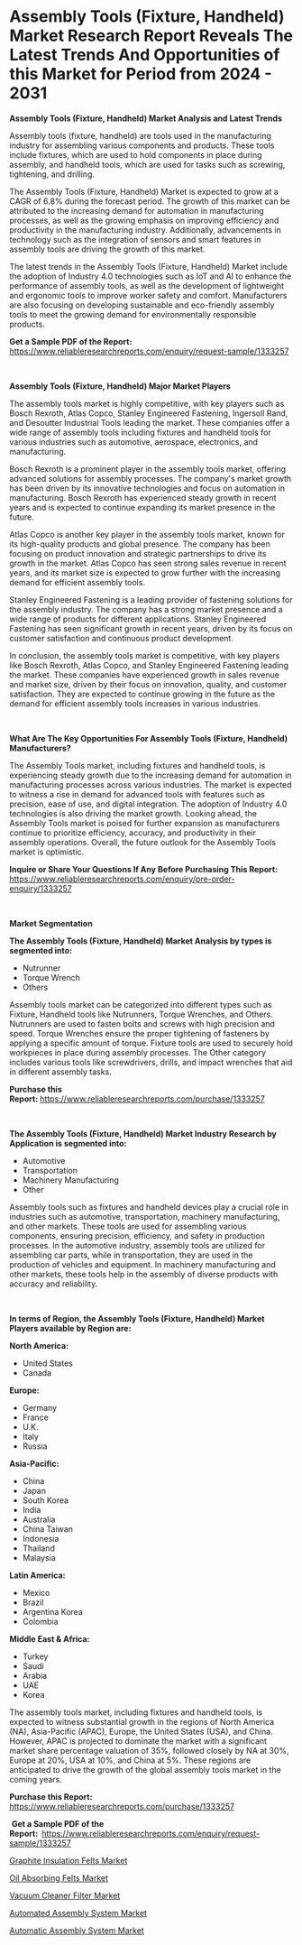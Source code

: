 <p><h1>Assembly Tools (Fixture, Handheld) Market Research Report Reveals The Latest Trends And Opportunities of this Market for Period from 2024 - 2031</h1></p><p><strong>Assembly Tools (Fixture, Handheld) Market Analysis and Latest Trends</strong></p>
<p><p>Assembly tools (fixture, handheld) are tools used in the manufacturing industry for assembling various components and products. These tools include fixtures, which are used to hold components in place during assembly, and handheld tools, which are used for tasks such as screwing, tightening, and drilling.</p><p>The Assembly Tools (Fixture, Handheld) Market is expected to grow at a CAGR of 6.8% during the forecast period. The growth of this market can be attributed to the increasing demand for automation in manufacturing processes, as well as the growing emphasis on improving efficiency and productivity in the manufacturing industry. Additionally, advancements in technology such as the integration of sensors and smart features in assembly tools are driving the growth of this market.</p><p>The latest trends in the Assembly Tools (Fixture, Handheld) Market include the adoption of Industry 4.0 technologies such as IoT and AI to enhance the performance of assembly tools, as well as the development of lightweight and ergonomic tools to improve worker safety and comfort. Manufacturers are also focusing on developing sustainable and eco-friendly assembly tools to meet the growing demand for environmentally responsible products.</p></p>
<p><strong>Get a Sample PDF of the Report:&nbsp;</strong> <a href="https://www.reliableresearchreports.com/enquiry/request-sample/1333257">https://www.reliableresearchreports.com/enquiry/request-sample/1333257</a></p>
<p>&nbsp;</p>
<p><strong>Assembly Tools (Fixture, Handheld) Major Market Players</strong></p>
<p><p>The assembly tools market is highly competitive, with key players such as Bosch Rexroth, Atlas Copco, Stanley Engineered Fastening, Ingersoll Rand, and Desoutter Industrial Tools leading the market. These companies offer a wide range of assembly tools including fixtures and handheld tools for various industries such as automotive, aerospace, electronics, and manufacturing.</p><p>Bosch Rexroth is a prominent player in the assembly tools market, offering advanced solutions for assembly processes. The company's market growth has been driven by its innovative technologies and focus on automation in manufacturing. Bosch Rexroth has experienced steady growth in recent years and is expected to continue expanding its market presence in the future.</p><p>Atlas Copco is another key player in the assembly tools market, known for its high-quality products and global presence. The company has been focusing on product innovation and strategic partnerships to drive its growth in the market. Atlas Copco has seen strong sales revenue in recent years, and its market size is expected to grow further with the increasing demand for efficient assembly tools.</p><p>Stanley Engineered Fastening is a leading provider of fastening solutions for the assembly industry. The company has a strong market presence and a wide range of products for different applications. Stanley Engineered Fastening has seen significant growth in recent years, driven by its focus on customer satisfaction and continuous product development.</p><p>In conclusion, the assembly tools market is competitive, with key players like Bosch Rexroth, Atlas Copco, and Stanley Engineered Fastening leading the market. These companies have experienced growth in sales revenue and market size, driven by their focus on innovation, quality, and customer satisfaction. They are expected to continue growing in the future as the demand for efficient assembly tools increases in various industries.</p></p>
<p>&nbsp;</p>
<p><strong>What Are The Key Opportunities For Assembly Tools (Fixture, Handheld) Manufacturers?</strong></p>
<p><p>The Assembly Tools market, including fixtures and handheld tools, is experiencing steady growth due to the increasing demand for automation in manufacturing processes across various industries. The market is expected to witness a rise in demand for advanced tools with features such as precision, ease of use, and digital integration. The adoption of Industry 4.0 technologies is also driving the market growth. Looking ahead, the Assembly Tools market is poised for further expansion as manufacturers continue to prioritize efficiency, accuracy, and productivity in their assembly operations. Overall, the future outlook for the Assembly Tools market is optimistic.</p></p>
<p><strong>Inquire or Share Your Questions If Any Before Purchasing This Report:</strong> <a href="https://www.reliableresearchreports.com/enquiry/pre-order-enquiry/1333257">https://www.reliableresearchreports.com/enquiry/pre-order-enquiry/1333257</a></p>
<p>&nbsp;</p>
<p><strong>Market Segmentation</strong></p>
<p><strong>The Assembly Tools (Fixture, Handheld) Market Analysis by types is segmented into:</strong></p>
<p><ul><li>Nutrunner</li><li>Torque Wrench</li><li>Others</li></ul></p>
<p><p>Assembly tools market can be categorized into different types such as Fixture, Handheld tools like Nutrunners, Torque Wrenches, and Others.  Nutrunners are used to fasten bolts and screws with high precision and speed. Torque Wrenches ensure the proper tightening of fasteners by applying a specific amount of torque. Fixture tools are used to securely hold workpieces in place during assembly processes. The Other category includes various tools like screwdrivers, drills, and impact wrenches that aid in different assembly tasks.</p></p>
<p><strong>Purchase this Report:&nbsp;</strong><a href="https://www.reliableresearchreports.com/purchase/1333257">https://www.reliableresearchreports.com/purchase/1333257</a></p>
<p>&nbsp;</p>
<p><strong>The Assembly Tools (Fixture, Handheld) Market Industry Research by Application is segmented into:</strong></p>
<p><ul><li>Automotive</li><li>Transportation</li><li>Machinery Manufacturing</li><li>Other</li></ul></p>
<p><p>Assembly tools such as fixtures and handheld devices play a crucial role in industries such as automotive, transportation, machinery manufacturing, and other markets. These tools are used for assembling various components, ensuring precision, efficiency, and safety in production processes. In the automotive industry, assembly tools are utilized for assembling car parts, while in transportation, they are used in the production of vehicles and equipment. In machinery manufacturing and other markets, these tools help in the assembly of diverse products with accuracy and reliability.</p></p>
<p>&nbsp;</p>
<p><strong>In terms of Region, the Assembly Tools (Fixture, Handheld) Market Players available by Region are:</strong></p>
<p>
    <p> <strong> North America: </strong>
        <ul>
            <li>United States</li>
            <li>Canada</li>
        </ul>
        </p> 
    <p> <strong> Europe: </strong>
        <ul>
            <li>Germany</li>
            <li>France</li>
            <li>U.K.</li>
            <li>Italy</li>
            <li>Russia</li>
        </ul>
        </p> 
    <p> <strong> Asia-Pacific: </strong>
        <ul>
            <li>China</li>
            <li>Japan</li>
            <li>South Korea</li>
            <li>India</li>
            <li>Australia</li>
            <li>China Taiwan</li>
            <li>Indonesia</li>
            <li>Thailand</li>
            <li>Malaysia</li>
        </ul>
        </p> 
    <p> <strong> Latin America: </strong>
        <ul>
            <li>Mexico</li>
            <li>Brazil</li>
            <li>Argentina Korea</li>
            <li>Colombia</li>
        </ul>
        </p> 
    <p> <strong> Middle East & Africa: </strong>
        <ul>
            <li>Turkey</li>
            <li>Saudi</li>
            <li>Arabia</li>
            <li>UAE</li>
            <li>Korea</li>
        </ul>
    </p>
    </p>
<p><p>The assembly tools market, including fixtures and handheld tools, is expected to witness substantial growth in the regions of North America (NA), Asia-Pacific (APAC), Europe, the United States (USA), and China. However, APAC is projected to dominate the market with a significant market share percentage valuation of 35%, followed closely by NA at 30%, Europe at 20%, USA at 10%, and China at 5%. These regions are anticipated to drive the growth of the global assembly tools market in the coming years.</p></p>
<p><strong>Purchase this Report: </strong><a href="https://www.reliableresearchreports.com/purchase/1333257">https://www.reliableresearchreports.com/purchase/1333257</a></p>
<p>&nbsp;<strong>Get a Sample PDF of the Report:&nbsp;&nbsp;</strong><a href="https://www.reliableresearchreports.com/enquiry/request-sample/1333257">https://www.reliableresearchreports.com/enquiry/request-sample/1333257</a></p>
<p><strong></strong></p>
<p><p><a href="https://github.com/jhcraigie/Market-Research-Report-List-2/blob/main/graphite-insulation-felts-market.md">Graphite Insulation Felts Market</a></p><p><a href="https://github.com/sonuprakash1/Market-Research-Report-List-1/blob/main/oil-absorbing-felts-market.md">Oil Absorbing Felts Market</a></p><p><a href="https://medium.com/p/7e13a0ec7387/edit">Vacuum Cleaner Filter Market</a></p><p><a href="https://medium.com/@anitabeatty1/automated-assembly-system-market-size-market-outlook-and-market-forecast-2024-to-2031-3c0422ca6dbb">Automated Assembly System Market</a></p><p><a href="https://medium.com/p/071d2f482d3f/edit">Automatic Assembly System Market</a></p></p>